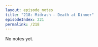 ```yaml
---
layout: episode_notes
title: "218: Midrash — Death at Dinner"
episodeIndex: 221
permalink: /218
---
```

No notes yet.
